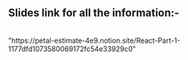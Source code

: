 ## Slides link for all the information:-
<br>
"https://petal-estimate-4e9.notion.site/React-Part-1-1177dfd1073580069172fc54e33929c0"